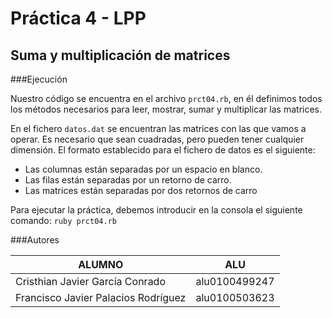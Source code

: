 Práctica 4 - LPP
==============

Suma y multiplicación de matrices
---------------------------------

###Ejecución

Nuestro código se encuentra en el archivo `prct04.rb`, en él definimos todos los métodos necesarios para leer, mostrar, sumar y multiplicar las matrices.

En el fichero `datos.dat` se encuentran las matrices con las que vamos a operar. Es necesario que sean cuadradas, pero pueden tener cualquier dimensión. El formato establecido para el fichero de datos es el siguiente:

* Las columnas están separadas por un espacio en blanco.
* Las filas están separadas por un retorno de carro.
* Las matrices están separadas por dos retornos de carro

Para ejecutar la práctica, debemos introducir en la consola el siguiente comando: `ruby prct04.rb` 

###Autores

| ALUMNO | ALU |
| ---------- | ---------- |
| Cristhian Javier García Conrado   | alu0100499247   |
| Francisco Javier Palacios Rodríguez   | alu0100503623   |
